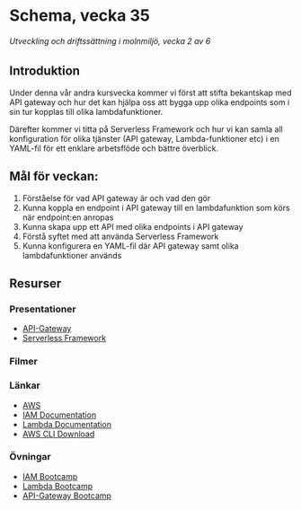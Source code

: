 # Schema, vecka 35
###### Utveckling och driftssättning i molnmiljö, vecka 2 av 6

## Introduktion

Under denna vår andra kursvecka kommer vi först att stifta bekantskap med API gateway och hur det kan hjälpa oss att bygga upp olika endpoints som i sin tur kopplas till olika lambdafunktioner.

Därefter kommer vi titta på Serverless Framework och hur vi kan samla all konfiguration för olika tjänster (API gateway, Lambda-funktioner etc) i en YAML-fil för ett enklare arbetsflöde och bättre överblick.

## Mål för veckan:
1. Förståelse för vad API gateway är och vad den gör
2. Kunna koppla en endpoint i API gateway till en lambdafunktion som körs när endpoint:en anropas
3. Kunna skapa upp ett API med olika endpoints i API gateway
4. Förstå syftet med att använda Serverless Framework
5. Kunna konfigurera en YAML-fil där API gateway samt olika lambdafunktioner används

## Resurser

### Presentationer
* [API-Gateway](https://docs.google.com/presentation/d/19eNdfAQjqqoohS5A-wswz-4eVNzsH3osWgsPHuDtQo4/edit?usp=sharing)
* [Serverless Framework](https://docs.google.com/presentation/d/1F9gsMUgd00Icdfb7snB9buXC-8mkdobNT0IXk4f57ow/edit?usp=sharing)

### Filmer

### Länkar
* [AWS](https://aws.amazon.com/)
* [IAM Documentation](https://docs.aws.amazon.com/iam/)
* [Lambda Documentation](https://docs.aws.amazon.com/lambda/)
* [AWS CLI Download](https://docs.aws.amazon.com/cli/latest/userguide/getting-started-install.html)

### Övningar
* [IAM Bootcamp](https://github.com/fu-cloud-fe23/exercise-aws-iam-bootcamp/tree/main)
* [Lambda Bootcamp](https://github.com/fu-cloud-fe23/exercise-aws-lambda-bootcamp)
* [API-Gateway Bootcamp]()




